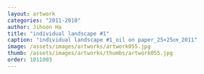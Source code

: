 ```yaml
---
layout: artwork
categories: "2011-2010"
author: Jihoon Ha
title: "individual landscape #1"
caption: "individual landscape #1_oil on paper_25×25㎝_2011"
image: /assets/images/artworks/artwork055.jpg
thumb: /assets/images/artworks/thumbs/artwork055.jpg
order: 1011003
---
```

